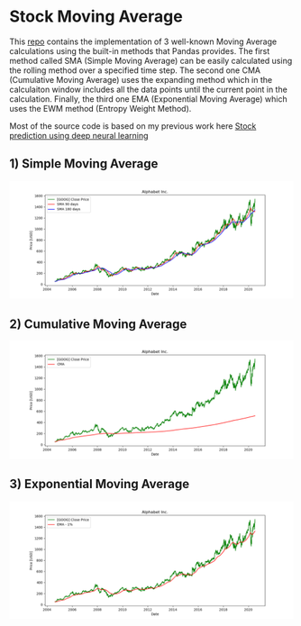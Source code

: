 # Stock Moving Average

This [repo](https://github.com/JordiCorbilla/stock-moving-average) contains the implementation of 3 well-known Moving Average calculations using the built-in methods that Pandas provides. The first method called SMA (Simple Moving Average) can be easily calculated using the rolling method over a specified time step. The second one CMA (Cumulative Moving Average) uses the expanding method which in the calculaiton window includes all the data points until the current point in the calculation. Finally, the third one EMA (Exponential Moving Average) which uses the EWM method (Entropy Weight Method).

Most of the source code is based on my previous work here [Stock prediction using deep neural learning](https://github.com/JordiCorbilla/stock-prediction-deep-neural-learning)

## 1) Simple Moving Average

![](https://github.com/JordiCorbilla/stock-moving-average/raw/master/Alphabet%20Inc_price_SMA.png)

## 2) Cumulative Moving Average

![](https://github.com/JordiCorbilla/stock-moving-average/raw/master/Alphabet%20Inc_price_CMA.png)

## 3) Exponential Moving Average

![](https://github.com/JordiCorbilla/stock-moving-average/raw/master/Alphabet%20Inc_price_EMA.png)

